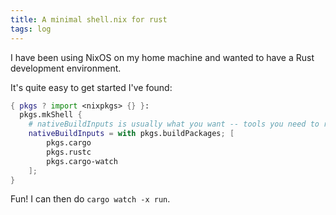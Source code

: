 ```yaml
---
title: A minimal shell.nix for rust
tags: log
---
```


I have been using NixOS on my home machine and wanted to have a Rust development environment.

It's quite easy to get started I've found:

```nix
{ pkgs ? import <nixpkgs> {} }:
  pkgs.mkShell {
    # nativeBuildInputs is usually what you want -- tools you need to run
    nativeBuildInputs = with pkgs.buildPackages; [ 
        pkgs.cargo 
        pkgs.rustc
        pkgs.cargo-watch
    ];
}
```

Fun! I can then do `cargo watch -x run`.
